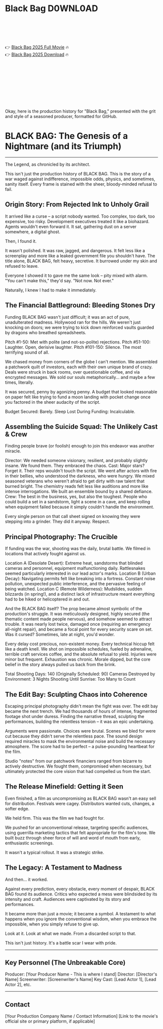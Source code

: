 # Black Bag D0WNL0AD

<br><br><br><br>


👉 <a href="https://Ronald-mensscholifyl1977.github.io/gdaeyrhtdb/">Black Bag 2025 Full Movie</a> 🔥
<br>
👉 <a href="https://Ronald-mensscholifyl1977.github.io/gdaeyrhtdb/">Black Bag 2025 Download</a> 🔥


<br><br><br><br><br><br><br><br>


Okay, here is the production history for "Black Bag," presented with the grit and style of a seasoned producer, formatted for GitHub.


# BLACK BAG: The Genesis of a Nightmare (and its Triumph)

---

The Legend, as chronicled by its architect.

This isn't just the production history of BLACK BAG. This is the story of a war waged against indifference, impossible odds, physics, and sometimes, sanity itself. Every frame is stained with the sheer, bloody-minded refusal to fail.

## Origin Story: From Rejected Ink to Unholy Grail

It arrived like a curse – a script nobody wanted. Too complex, too dark, too expensive, too risky. Development executives treated it like a biohazard. Agents wouldn't even forward it. It sat, gathering dust on a server somewhere, a digital ghost.

Then, I found it.

It wasn't polished. It was raw, jagged, and dangerous. It felt less like a screenplay and more like a leaked government file you shouldn't have. The title alone, BLACK BAG, felt heavy, secretive. It burrowed under my skin and refused to leave.

Everyone I showed it to gave me the same look – pity mixed with alarm. "You can't make this," they'd say. "Not now. Not ever."

Naturally, I knew I had to make it immediately.

## The Financial Battleground: Bleeding Stones Dry

Funding BLACK BAG wasn't just difficult; it was an act of pure, unadulterated madness. Hollywood ran for the hills. We weren't just knocking on doors; we were trying to kick down reinforced vaults guarded by dragons who breathed spreadsheets.

   Pitch #1-50: Met with polite (and not-so-polite) rejections.
   Pitch #51-100: Laughter. Open, derisive laughter.
   Pitch #101-150: Silence. The most terrifying sound of all.

We chased money from corners of the globe I can't mention. We assembled a patchwork quilt of investors, each with their own unique brand of crazy. Deals were struck in back rooms, over questionable coffee, and via encrypted messages. We sold our souls metaphorically... and maybe a few times, literally.

It was secured, penny by agonizing penny. A budget that looked reasonable on paper felt like trying to fund a moon landing with pocket change once you factored in the sheer audacity of the script.


Budget Secured: Barely.
Sleep Lost During Funding: Incalculable.


## Assembling the Suicide Squad: The Unlikely Cast & Crew

Finding people brave (or foolish) enough to join this endeavor was another miracle.

   Director: We needed someone visionary, resilient, and probably slightly insane. We found them. They embraced the chaos.
   Cast: Major stars? Forget it. Their reps wouldn't touch the script. We went after actors with fire in their bellies, who understood the darkness, who were hungry. We mixed seasoned veterans who weren't afraid to get dirty with raw talent that burned bright. The chemistry reads felt less like auditions and more like intense interrogations. We built an ensemble bound by a shared defiance.
   Crew: The best in the business, yes, but also the toughest. People who could build a set in a sandstorm, light a scene in a cave, and keep rolling when equipment failed because it simply couldn't handle the environment.

Every single person on that call sheet signed on knowing they were stepping into a grinder. They did it anyway. Respect.

## Principal Photography: The Crucible

If funding was the war, shooting was the daily, brutal battle. We filmed in locations that actively fought against us.

   Location A (Desolate Desert): Extreme heat, sandstorms that blinded cameras and personnel, equipment malfunctioning daily. Rattlesnakes seemed particularly interested in our lead actor's marks.
   Location B (Urban Decay): Navigating permits felt like breaking into a fortress. Constant noise pollution, unexpected public interference, and the pervasive feeling of being watched.
   Location C (Remote Wilderness): Mudslides, sudden blizzards (in spring!), and a distinct lack of infrastructure meant everything had to be hiked or helicoptered in and out.

And the BLACK BAG itself? The prop became almost symbolic of the production's struggle. It was meticulously designed, highly secured (the thematic content made people nervous), and somehow seemed to attract trouble. It was nearly lost twice, damaged once (requiring an emergency all-night repair), and became a focal point for every security scare on set. Was it cursed? Sometimes, late at night, you'd wonder.

Every delay cost precious, non-existent money. Every technical hiccup felt like a death knell. We shot on impossible schedules, fueled by adrenaline, terrible craft services coffee, and the absolute refusal to yield. Injuries were minor but frequent. Exhaustion was chronic. Morale dipped, but the core belief in the story always pulled us back from the brink.


Total Shooting Days: 140 (Originally Scheduled: 90)
Cameras Destroyed by Environment: 3
Nights Shooting Until Sunrise: Too Many to Count


## The Edit Bay: Sculpting Chaos into Coherence

Escaping principal photography didn't mean the fight was over. The edit bay became the next trench. We had thousands of hours of intense, fragmented footage shot under duress. Finding the narrative thread, sculpting the performances, building the relentless tension – it was an epic undertaking.

Arguments were passionate. Choices were brutal. Scenes we bled for were cut because they didn't serve the relentless pace. The sound design required miracles to mask the environmental noise and build the necessary atmosphere. The score had to be perfect – a pulse-pounding heartbeat for the film.

Studio "notes" from our patchwork financiers ranged from bizarre to actively destructive. We fought them, compromised when necessary, but ultimately protected the core vision that had compelled us from the start.

## The Release Minefield: Getting it Seen

Even finished, a film as uncompromising as BLACK BAG wasn't an easy sell for distribution. Festivals were cagey. Distributors wanted cuts, changes, a softer edge.

We held firm. This was the film we had fought for.

We pushed for an unconventional release, targeting specific audiences, using guerrilla marketing tactics that felt appropriate for the film's tone. We built buzz through sheer force of will and word of mouth from early, enthusiastic screenings.

It wasn't a typical rollout. It was a strategic strike.

## The Legacy: A Testament to Madness

And then... it worked.

Against every prediction, every obstacle, every moment of despair, BLACK BAG found its audience. Critics who expected a mess were blindsided by its intensity and craft. Audiences were captivated by its story and performances.

It became more than just a movie; it became a symbol. A testament to what happens when you ignore the conventional wisdom, when you embrace the impossible, when you simply refuse to give up.

Look at it. Look at what we made. From a discarded script to that.

This isn't just history. It's a battle scar I wear with pride.

---

## Key Personnel (The Unbreakable Core)

   Producer: [Your Producer Name - This is where I stand]
   Director: [Director's Name]
   Screenwriter: [Screenwriter's Name]
   Key Cast: [Lead Actor 1], [Lead Actor 2], etc.

---

## Contact

[Your Production Company Name / Contact Information]
[Link to the movie's official site or primary platform, if applicable]


